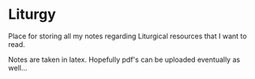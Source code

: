 # Liturgy
Place for storing all my notes regarding Liturgical resources that I want to read.

Notes are taken in latex. Hopefully pdf's can be uploaded eventually as well...
